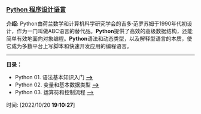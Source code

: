 ###  [Python 程序设计语言](#)

**介绍:** Python由荷兰数学和计算机科学研究学会的吉多·范罗苏姆于1990年代初设计，作为一门叫做ABC语言的替代品。**Python**提供了高效的高级数据结构，还能简单有效地面向对象编程。**Python**语法和动态类型，以及解释型语言的本质，使它成为多数平台上写脚本和快速开发应用的编程语言。

-----
**目录：**

- Python 01. 语法基本知识入门 [**-->**](./content/001PyIntroductionBasic.md)
- Python 02. 变量和基本数据类型  [**-->**](./content/002PyVariablesDataStructureType.md)
- Python 03.  运算符和控制流程 [-->](./content/003PyOperatorsAndControlFlow.md)



时间: [2022/10/20 **19:10:27**]




